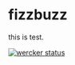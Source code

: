 fizzbuzz
========

this is test.

[![wercker status](https://app.wercker.com/status/2978d5f628a8f5a8326010668d60011e/m "wercker status")](https://app.wercker.com/project/bykey/2978d5f628a8f5a8326010668d60011e)
